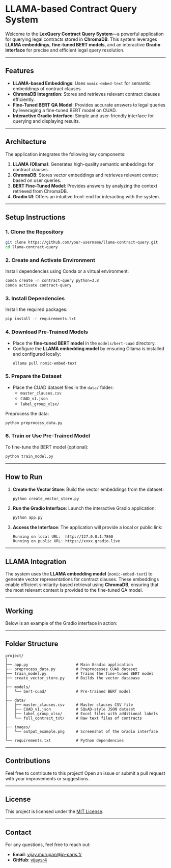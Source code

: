 # **LLAMA-based Contract Query System**

Welcome to the **LexQuery Contract Query System**—a powerful application for querying legal contracts stored in **ChromaDB**. This system leverages **LLAMA embeddings**, **fine-tuned BERT models**, and an interactive **Gradio interface** for precise and efficient legal query resolution.

---

## **Features**

- **LLAMA-based Embeddings**: Uses `nomic-embed-text` for semantic embeddings of contract clauses.
- **ChromaDB Integration**: Stores and retrieves relevant contract clauses efficiently.
- **Fine-Tuned BERT QA Model**: Provides accurate answers to legal queries by leveraging a fine-tuned BERT model on CUAD.
- **Interactive Gradio Interface**: Simple and user-friendly interface for querying and displaying results.

---

## **Architecture**

The application integrates the following key components:

1. **LLAMA (Ollama)**: Generates high-quality semantic embeddings for contract clauses.
2. **ChromaDB**: Stores vector embeddings and retrieves relevant context based on user queries.
3. **BERT Fine-Tuned Model**: Provides answers by analyzing the context retrieved from ChromaDB.
4. **Gradio UI**: Offers an intuitive front-end for interacting with the system.

---

## **Setup Instructions**

### **1. Clone the Repository**

```bash
git clone https://github.com/your-username/llama-contract-query.git
cd llama-contract-query
```

### **2. Create and Activate Environment**

Install dependencies using Conda or a virtual environment:

```bash
conda create -n contract-query python=3.8
conda activate contract-query
```

### **3. Install Dependencies**

Install the required packages:

```bash
pip install -r requirements.txt
```

### **4. Download Pre-Trained Models**

- Place the **fine-tuned BERT model** in the `models/bert-cuad` directory.
- Configure the **LLAMA embedding model** by ensuring Ollama is installed and configured locally:
  ```bash
  ollama pull nomic-embed-text
  ```

### **5. Prepare the Dataset**

- Place the CUAD dataset files in the `data/` folder:
  - `master_clauses.csv`
  - `CUAD_v1.json`
  - `label_group_xlsx/`

Preprocess the data:

```bash
python preprocess_data.py
```

### **6. Train or Use Pre-Trained Model**

To fine-tune the BERT model (optional):

```bash
python train_model.py
```

---

## **How to Run**

1. **Create the Vector Store**: Build the vector embeddings from the dataset:

   ```bash
   python create_vector_store.py
   ```

2. **Run the Gradio Interface**: Launch the interactive Gradio application:

   ```bash
   python app.py
   ```

3. **Access the Interface**: The application will provide a local or public link:

   ```
   Running on local URL:  http://127.0.0.1:7860
   Running on public URL: https://xxxx.gradio.live
   ```

---

## **LLAMA Integration**

The system uses the **LLAMA embedding model** (`nomic-embed-text`) to generate vector representations for contract clauses. These embeddings enable efficient similarity-based retrieval using **ChromaDB**, ensuring that the most relevant context is provided to the fine-tuned QA model.

---

## **Working**

Below is an example of the Gradio interface in action:



---

## **Folder Structure**

```
project/
│
├── app.py                     # Main Gradio application
├── preprocess_data.py         # Preprocesses CUAD dataset
├── train_model.py             # Trains the fine-tuned BERT model
├── create_vector_store.py     # Builds the vector database
│
├── models/
│   └── bert-cuad/             # Pre-trained BERT model
│
├── data/
│   ├── master_clauses.csv     # Master clauses CSV file
│   ├── CUAD_v1.json           # SQuAD-style JSON dataset
│   ├── label_group_xlsx/      # Excel files with additional labels
│   └── full_contract_txt/     # Raw text files of contracts
│
├── images/
│   └── output_example.png     # Screenshot of the Gradio interface
│
└── requirements.txt           # Python dependencies
```

---

## **Contributions**

Feel free to contribute to this project! Open an issue or submit a pull request with your improvements or suggestions.

---

## **License**

This project is licensed under the [MIT License](LICENSE).

---

## **Contact**

For any questions, feel free to reach out:

- **Email**: [vijay.murugan@ip-paris.fr](vijay\:your-email@example.com)
- **GitHub**: [vijaysr4](https://github.com/vijaysr4)

```
```
